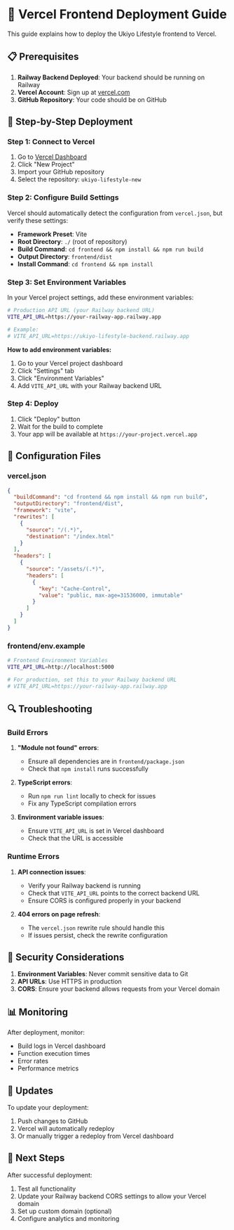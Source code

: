 # 🚀 Vercel Frontend Deployment Guide

This guide explains how to deploy the Ukiyo Lifestyle frontend to Vercel.

## 📋 Prerequisites

1. **Railway Backend Deployed**: Your backend should be running on Railway
2. **Vercel Account**: Sign up at [vercel.com](https://vercel.com)
3. **GitHub Repository**: Your code should be on GitHub

## 🚀 Step-by-Step Deployment

### **Step 1: Connect to Vercel**

1. Go to [Vercel Dashboard](https://vercel.com/dashboard)
2. Click "New Project"
3. Import your GitHub repository
4. Select the repository: `ukiyo-lifestyle-new`

### **Step 2: Configure Build Settings**

Vercel should automatically detect the configuration from `vercel.json`, but verify these settings:

- **Framework Preset**: Vite
- **Root Directory**: `./` (root of repository)
- **Build Command**: `cd frontend && npm install && npm run build`
- **Output Directory**: `frontend/dist`
- **Install Command**: `cd frontend && npm install`

### **Step 3: Set Environment Variables**

In your Vercel project settings, add these environment variables:

```bash
# Production API URL (your Railway backend URL)
VITE_API_URL=https://your-railway-app.railway.app

# Example:
# VITE_API_URL=https://ukiyo-lifestyle-backend.railway.app
```

**How to add environment variables:**
1. Go to your Vercel project dashboard
2. Click "Settings" tab
3. Click "Environment Variables"
4. Add `VITE_API_URL` with your Railway backend URL

### **Step 4: Deploy**

1. Click "Deploy" button
2. Wait for the build to complete
3. Your app will be available at `https://your-project.vercel.app`

## 🔧 Configuration Files

### **vercel.json**
```json
{
  "buildCommand": "cd frontend && npm install && npm run build",
  "outputDirectory": "frontend/dist",
  "framework": "vite",
  "rewrites": [
    {
      "source": "/(.*)",
      "destination": "/index.html"
    }
  ],
  "headers": [
    {
      "source": "/assets/(.*)",
      "headers": [
        {
          "key": "Cache-Control",
          "value": "public, max-age=31536000, immutable"
        }
      ]
    }
  ]
}
```

### **frontend/env.example**
```bash
# Frontend Environment Variables
VITE_API_URL=http://localhost:5000

# For production, set this to your Railway backend URL
# VITE_API_URL=https://your-railway-app.railway.app
```

## 🔍 Troubleshooting

### **Build Errors**

1. **"Module not found" errors**:
   - Ensure all dependencies are in `frontend/package.json`
   - Check that `npm install` runs successfully

2. **TypeScript errors**:
   - Run `npm run lint` locally to check for issues
   - Fix any TypeScript compilation errors

3. **Environment variable issues**:
   - Ensure `VITE_API_URL` is set in Vercel dashboard
   - Check that the URL is accessible

### **Runtime Errors**

1. **API connection issues**:
   - Verify your Railway backend is running
   - Check that `VITE_API_URL` points to the correct backend URL
   - Ensure CORS is configured properly in your backend

2. **404 errors on page refresh**:
   - The `vercel.json` rewrite rule should handle this
   - If issues persist, check the rewrite configuration

## 🔐 Security Considerations

1. **Environment Variables**: Never commit sensitive data to Git
2. **API URLs**: Use HTTPS in production
3. **CORS**: Ensure your backend allows requests from your Vercel domain

## 📊 Monitoring

After deployment, monitor:
- Build logs in Vercel dashboard
- Function execution times
- Error rates
- Performance metrics

## 🔄 Updates

To update your deployment:
1. Push changes to GitHub
2. Vercel will automatically redeploy
3. Or manually trigger a redeploy from Vercel dashboard

## 🎯 Next Steps

After successful deployment:
1. Test all functionality
2. Update your Railway backend CORS settings to allow your Vercel domain
3. Set up custom domain (optional)
4. Configure analytics and monitoring 